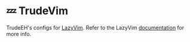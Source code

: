 # 💤 TrudeVim

TrudeEH's configs for [LazyVim](https://github.com/LazyVim/LazyVim).
Refer to the LazyVim [documentation](https://lazyvim.github.io/installation) for more info.

